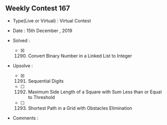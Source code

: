 ## Weekly Contest 167

* Type(Live or Virtual) : Virtual Contest

* Date : 15th December , 2019

* Solved :

    * [X] 1290. Convert Binary Number in a Linked List to Integer

* Upsolve :

    - [X] 1291. Sequential Digits
    - [ ] 1292. Maximum Side Length of a Square with Sum Less than or Equal to Threshold
    - [ ] 1293. Shortest Path in a Grid with Obstacles Elimination

* Comments :
